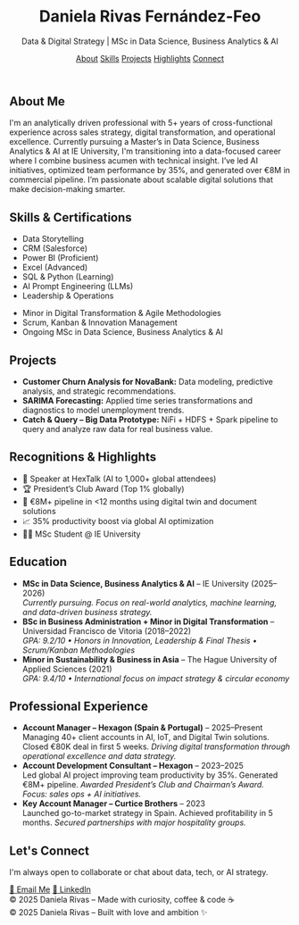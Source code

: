 
  <header>
    <h1>Daniela Rivas Fernández-Feo</h1>
    <p>Data & Digital Strategy | MSc in Data Science, Business Analytics & AI</p>
    <nav>
      <a href="#about">About</a>
      <a href="#skills">Skills</a>
      <a href="#projects">Projects</a>
      <a href="#highlights">Highlights</a>
      <a href="#connect">Connect</a>
    </nav>
  </header>

  <section id="about">
    <h2>About Me</h2>
    <p>
      I'm an analytically driven professional with 5+ years of cross-functional experience across sales strategy, digital transformation, and operational excellence.
      Currently pursuing a Master’s in Data Science, Business Analytics & AI at IE University, I'm transitioning into a data-focused career where I combine business acumen with technical insight.
      I’ve led AI initiatives, optimized team performance by 35%, and generated over €8M in commercial pipeline. I’m passionate about scalable digital solutions that make decision-making smarter.
    </p>
  </section>

  <section id="skills">
    <h2>Skills & Certifications</h2>
    <ul>
      <li>Data Storytelling</li>
      <li>CRM (Salesforce)</li>
      <li>Power BI (Proficient)</li>
      <li>Excel (Advanced)</li>
      <li>SQL & Python (Learning)</li>
      <li>AI Prompt Engineering (LLMs)</li>
      <li>Leadership & Operations</li>
    </ul>
    <ul>
      <li>Minor in Digital Transformation & Agile Methodologies</li>
      <li>Scrum, Kanban & Innovation Management</li>
      <li>Ongoing MSc in Data Science, Business Analytics & AI</li>
    </ul>
  </section>

  <section id="projects">
    <h2>Projects</h2>
    <ul>
      <li><strong>Customer Churn Analysis for NovaBank:</strong> Data modeling, predictive analysis, and strategic recommendations.</li>
      <li><strong>SARIMA Forecasting:</strong> Applied time series transformations and diagnostics to model unemployment trends.</li>
      <li><strong>Catch & Query – Big Data Prototype:</strong> NiFi + HDFS + Spark pipeline to query and analyze raw data for real business value.</li>
    </ul>
  </section>

  <section id="highlights">
    <h2>Recognitions & Highlights</h2>
    <ul>
      <li>🎤 Speaker at HexTalk (AI to 1,000+ global attendees)</li>
      <li>🏆 President’s Club Award (Top 1% globally)</li>
      <li>🚀 €8M+ pipeline in <12 months using digital twin and document solutions</li>
      <li>📈 35% productivity boost via global AI optimization</li>
      <li>👩‍🎓 MSc Student @ IE University</li>
    </ul>
  </section>

  <section id="education">
  <h2>Education</h2>
  <ul>
    <li>
      <strong>MSc in Data Science, Business Analytics & AI</strong> – IE University (2025–2026)<br/>
      <em>Currently pursuing. Focus on real-world analytics, machine learning, and data-driven business strategy.</em>
    </li>
    <li>
      <strong>BSc in Business Administration + Minor in Digital Transformation</strong> – Universidad Francisco de Vitoria (2018–2022)<br/>
      <em>GPA: 9.2/10 • Honors in Innovation, Leadership & Final Thesis • Scrum/Kanban Methodologies</em>
    </li>
    <li>
      <strong>Minor in Sustainability & Business in Asia</strong> – The Hague University of Applied Sciences (2021)<br/>
      <em>GPA: 9.4/10 • International focus on impact strategy & circular economy</em>
    </li>
  </ul>
</section>

<section id="experience">
  <h2>Professional Experience</h2>
  <ul>
    <li>
      <strong>Account Manager – Hexagon (Spain & Portugal)</strong> – 2025–Present<br/>
      Managing 40+ client accounts in AI, IoT, and Digital Twin solutions. Closed €80K deal in first 5 weeks.  
      <em>Driving digital transformation through operational excellence and data strategy.</em>
    </li>
    <li>
      <strong>Account Development Consultant – Hexagon</strong> – 2023–2025<br/>
      Led global AI project improving team productivity by 35%. Generated €8M+ pipeline.  
      <em>Awarded President’s Club and Chairman’s Award. Focus: sales ops + AI initiatives.</em>
    </li>
    <li>
      <strong>Key Account Manager – Curtice Brothers</strong> – 2023<br/>
      Launched go-to-market strategy in Spain. Achieved profitability in 5 months.  
      <em>Secured partnerships with major hospitality groups.</em>
    </li>
  </ul>
</section>


  <section id="connect" class="connect">
    <h2>Let's Connect</h2>
    <p>I'm always open to collaborate or chat about data, tech, or AI strategy.</p>
    <a href="mailto:dvrivasf@gmail.com">📧 Email Me</a>
    <a href="https://www.linkedin.com/in/danielavalentinarivas" target="_blank">💼 LinkedIn</a>
  </section>

  <footer>
    &copy; 2025 Daniela Rivas – Made with curiosity, coffee & code ☕
  </footer>
</body>
</html>


  <footer>
    &copy; 2025 Daniela Rivas – Built with love and ambition ✨
  </footer>
</body>
</html>

